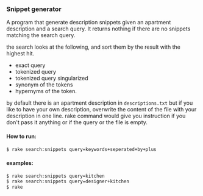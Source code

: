 ### Snippet generator

A program that generate description snippets given an apartment description and a search query. 
It returns nothing if there are no snippets matching the search query.

the search looks at the following, and sort them by the result with the highest hit. 
* exact query
* tokenized query
* tokenized query singularized
* synonym of the tokens
* hypernyms of the token. 

by default there is an apartment description in `descriptions.txt` but if you like to have your own description, overwrite the content of the file with your description in one line.
rake command would give you instruction if you don't pass it anything or if the query or the file is empty.

#### How to run:
```sh
$ rake search:snippets query=keywords+seperated+by+plus
```

#### examples:
```sh
$ rake search:snippets query=kitchen
$ rake search:snippets query=designer+kitchen
$ rake
```
